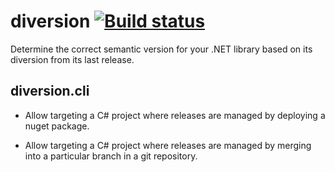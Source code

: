 # diversion [![Build status](https://ci.appveyor.com/api/projects/status/o5s7j5blpqc37il2?svg=true)](https://ci.appveyor.com/project/LocalMedServices/diversion)

Determine the correct semantic version for your .NET library based on its diversion from its last release.

## diversion.cli

- Allow targeting a C# project where releases are managed by deploying a nuget package.

- Allow targeting a C# project where releases are managed by merging into a particular branch in a git repository.


